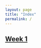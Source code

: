 ```yaml
---
layout: page
title: "Index"
permalink: /
---
```


## [Week 1](https://demarkd.github.io/unrivaled_power_poll/week1)
